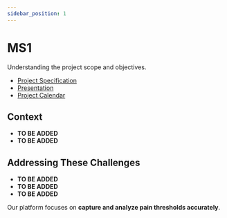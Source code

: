 ```yaml
---
sidebar_position: 1
---
```


# MS1

Understanding the project scope and objectives.

- [Project Specification](https://drive.google.com/file/d/1uCXBFhil09Yr2YHrk5a5Ey0mKMOUaUWx/view?usp=drive_link)
- [Presentation](https://drive.google.com/file/d/1xMBPYOrXCkFtnyubDMI6AC4MizlMkFr_/view?usp=drive_link)
- [Project Calendar](https://drive.google.com/file/d/1DdWoIuO5UG1ws-NjvxBGbSuVuaREE8Y3/view?usp=drive_link)

## Context

- **TO BE ADDED**
- **TO BE ADDED**

## Addressing These Challenges

- **TO BE ADDED**
- **TO BE ADDED**
- **TO BE ADDED**

Our platform focuses on **capture and analyze pain thresholds accurately**.